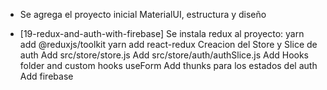 - Se agrega el proyecto inicial MaterialUI, estructura y diseño

- [19-redux-and-auth-with-firebase]
    Se instala redux al proyecto:
    yarn add @reduxjs/toolkit
    yarn add react-redux
    Creacion del Store y Slice de auth
    Add src/store/store.js
    Add src/store/auth/authSlice.js
    Add Hooks folder and custom hooks useForm
    Add thunks para los estados del auth
    Add firebase
